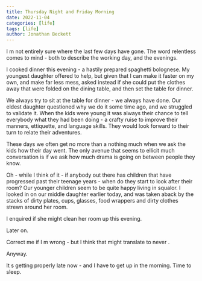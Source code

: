 ```yaml
---
title: Thursday Night and Friday Morning
date: 2022-11-04
categories: [life]
tags: [life]
author: Jonathan Beckett
---
```


I  m not entirely sure where the last few days have gone. The word   relentless   comes to mind - both to describe the working day, and the evenings.

I cooked dinner this evening - a hastily prepared spaghetti bolognese. My youngest daughter offered to help, but given that I can make it faster on my own, and make far less mess, asked instead if she could put the clothes away that were folded on the dining table, and then set the table for dinner.

We always try to sit at the table for dinner - we always have done. Our eldest daughter questioned why we do it some time ago, and we struggled to validate it. When the kids were young it was always their chance to tell everybody what they had been doing - a crafty ruise to improve their manners, ettiquette, and language skills. They would look forward to   their turn   to relate their adventures.

These days we often get no more than a   nothing much   when we ask the kids how their day went. The only avenue that seems to ellicit much conversation is if we ask how much drama is going on between people they know.

Oh - while I think of it - if anybody out there has children that have progressed past their teenage years - when do they start to look after their room? Our younger children seem to be quite happy living in squalor. I looked in on our middle daughter earlier today, and was taken aback by the stacks of dirty plates, cups, glasses, food wrappers and dirty clothes strewn around her room.

I enquired if she might clean her room up this evening.

  Later on.  

Correct me if I  m wrong - but I think that might translate to   never  .

Anyway.

It  s getting properly late now - and I have to get up in the morning. Time to sleep.